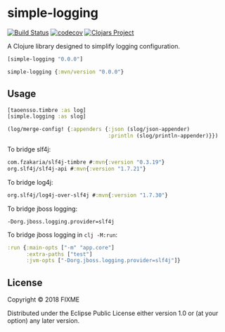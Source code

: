 # simple-logging
[![Build Status](https://travis-ci.org/org.clojars.wang/simple-logging.svg?branch=master)](https://travis-ci.org/org.clojars.wang/simple-logging)
[![codecov](https://codecov.io/gh/org.clojars.wang/simple-logging/branch/master/graph/badge.svg)](https://codecov.io/gh/org.clojars.wang/simple-logging)
[![Clojars Project](https://img.shields.io/clojars/v/simple-logging.svg)](https://clojars.org/simple-logging)

A Clojure library designed to simplify logging configuration.

```clj
[simple-logging "0.0.0"]
```

```clj
simple-logging {:mvn/version "0.0.0"}
```

## Usage

```clj
[taoensso.timbre :as log]
[simple.logging :as slog]

(log/merge-config! {:appenders {:json (slog/json-appender)
                                :println (slog/println-appender)}})
```

To bridge slf4j:

```clj
com.fzakaria/slf4j-timbre #:mvn{:version "0.3.19"}
org.slf4j/slf4j-api #:mvn{:version "1.7.21"}
```

To bridge log4j:
```clj
org.slf4j/log4j-over-slf4j #:mvn{:version "1.7.30"}
```

To bridge jboss logging:

```
-Dorg.jboss.logging.provider=slf4j
```

To bridge jboss logging in ```clj -M:run```:
```clj
:run {:main-opts ["-m" "app.core"]
      :extra-paths ["test"]
      :jvm-opts ["-Dorg.jboss.logging.provider=slf4j"]}
```

## License

Copyright © 2018 FIXME

Distributed under the Eclipse Public License either version 1.0 or (at
your option) any later version.

